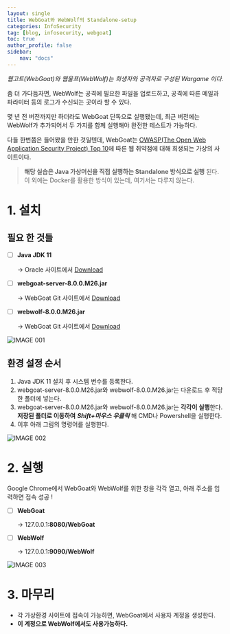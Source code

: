 ```yaml
---
layout: single
title: WebGoat와 WebWolf의 Standalone-setup
categories: InfoSecurity
tag: [blog, infosecurity, webgoat]
toc: true
author_profile: false
sidebar:
    nav: "docs"
---
```



*웹고트(WebGoat)와 웹울프(WebWolf)는 희생자와 공격자로 구성된 Wargame 이다.*

좀 더 가다듬자면, WebWolf는 공격에 필요한 파일을 업로드하고, 공격에 따른 메일과 파라미터 등의 로그가 수신되는 곳이라 할 수 있다.

몇 년 전 버전까지만 하더라도 WebGoat 단독으로 실행됐는데, 최근 버전에는 WebWolf가 추가되어서 두 가지를 함께 실행해야 완전한 테스트가 가능하다.

다들 한번쯤은 들어봤을 만한 것일텐데, WebGoat는 <a href="https://owasp.org/www-project-top-ten/">OWASP(The Open Web Application Security Project) Top 10</a>에 따른 웹 취약점에 대해 희생되는 가상의 사이트이다.



> **해당 실습은 Java 가상머신을 직접 실행하는 Standalone 방식으로 실행**
> 된다. 이 외에는 Docker를 활용한 방식이 있는데, 여기서는 다루지 않는다.



# 1. 설치

## 필요 한 것들

- [ ] **Java JDK 11**

  -> Oracle 사이트에서 <a href="https://www.oracle.com/kr/java/technologies/javase-jdk11-downloads.html">Download</a>

- [ ] **webgoat-server-8.0.0.M26.jar**

  -> WebGoat Git 사이트에서 <a href="https://github.com/WebGoat/WebGoat/releases/tag/v8.0.0.M26">Download</a>

- [ ] **webwolf-8.0.0.M26.jar**

  -> WebGoat Git 사이트에서 <a href="https://github.com/WebGoat/WebGoat/releases/tag/v8.0.0.M26">Download</a>



![IMAGE 001](https://user-images.githubusercontent.com/52769104/103536528-0a6fd080-4ed6-11eb-8fb6-e852644dc998.png)

## 환경 설정 순서

1. Java JDK 11 설치 후 시스템 변수를 등록한다.
2. webgoat-server-8.0.0.M26.jar와 webwolf-8.0.0.M26.jar는 다운로드 후 적당한 폴더에 넣는다.
3. webgoat-server-8.0.0.M26.jar와 webwolf-8.0.0.M26.jar는 **각각이 실행**한다. **저장된 폴더로 이동하여** ***Shift+마우스 우클릭*** 해 CMD나 Powershell을 실행한다.
4. 이후 아래 그림의 명령어를 실행한다.



![IMAGE 002](https://user-images.githubusercontent.com/52769104/103536532-0b086700-4ed6-11eb-8488-83fc8ae8a465.png)



# 2. 실행

Google Chrome에서 WebGoat와 WebWolf를 위한 창을 각각 열고, 아래 주소를 입력하면 접속 성공 !



- [ ] **WebGoat**

  -> 127.0.0.1:**8080/WebGoat**

- [ ] **WebWolf**

  -> 127.0.0.1:**9090/WebWolf**



![IMAGE 003](https://user-images.githubusercontent.com/52769104/103536534-0ba0fd80-4ed6-11eb-9e8a-a3291a45a289.png)





# 3. 마무리

- 각 가상환경 사이트에 접속이 가능하면, WebGoat에서 사용자 계정을 생성한다.
- **이 계정으로 WebWolf에서도 사용가능하다.**

